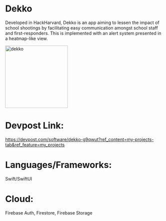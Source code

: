 # Dekko
Developed in HackHarvard, Dekko is an app aiming to lessen the impact of school shootings by facilitating easy communication amongst school staff and first-responders. This is implemented with an alert system presented in a heatmap-like view.

<img width="200" height="200" alt="dekko" src="https://user-images.githubusercontent.com/67667005/203855684-52f939e3-e252-4eb3-b5bf-48ac2efc56c5.png">

# Devpost Link:

https://devpost.com/software/dekko-g9qwut?ref_content=my-projects-tab&ref_feature=my_projects

# Languages/Frameworks: 
Swift/SwiftUI

# Cloud:
Firebase Auth, Firestore, Firebase Storage
